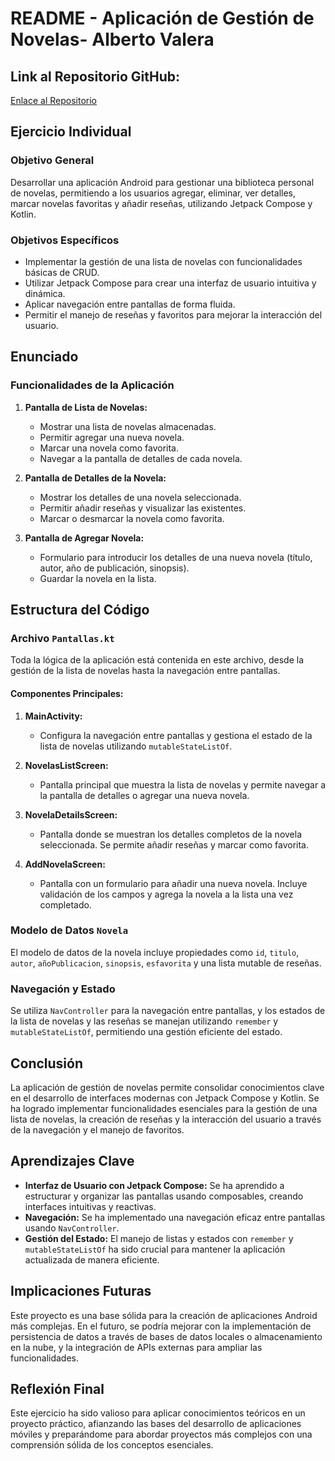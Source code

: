 # README - Aplicación de Gestión de Novelas- Alberto Valera 

## Link al Repositorio GitHub:
[Enlace al Repositorio](https://github.com/usuario/aplicacion-novelas.git)

## Ejercicio Individual

### Objetivo General
Desarrollar una aplicación Android para gestionar una biblioteca personal de novelas, permitiendo a los usuarios agregar, eliminar, ver detalles, marcar novelas favoritas y añadir reseñas, utilizando Jetpack Compose y Kotlin.

### Objetivos Específicos
- Implementar la gestión de una lista de novelas con funcionalidades básicas de CRUD.
- Utilizar Jetpack Compose para crear una interfaz de usuario intuitiva y dinámica.
- Aplicar navegación entre pantallas de forma fluida.
- Permitir el manejo de reseñas y favoritos para mejorar la interacción del usuario.

## Enunciado

### Funcionalidades de la Aplicación

1. **Pantalla de Lista de Novelas:**
   - Mostrar una lista de novelas almacenadas.
   - Permitir agregar una nueva novela.
   - Marcar una novela como favorita.
   - Navegar a la pantalla de detalles de cada novela.

2. **Pantalla de Detalles de la Novela:**
   - Mostrar los detalles de una novela seleccionada.
   - Permitir añadir reseñas y visualizar las existentes.
   - Marcar o desmarcar la novela como favorita.

3. **Pantalla de Agregar Novela:**
   - Formulario para introducir los detalles de una nueva novela (título, autor, año de publicación, sinopsis).
   - Guardar la novela en la lista.

## Estructura del Código

### Archivo `Pantallas.kt`
Toda la lógica de la aplicación está contenida en este archivo, desde la gestión de la lista de novelas hasta la navegación entre pantallas.

#### Componentes Principales:

1. **MainActivity:**
   - Configura la navegación entre pantallas y gestiona el estado de la lista de novelas utilizando `mutableStateListOf`.

2. **NovelasListScreen:**
   - Pantalla principal que muestra la lista de novelas y permite navegar a la pantalla de detalles o agregar una nueva novela.

3. **NovelaDetailsScreen:**
   - Pantalla donde se muestran los detalles completos de la novela seleccionada. Se permite añadir reseñas y marcar como favorita.

4. **AddNovelaScreen:**
   - Pantalla con un formulario para añadir una nueva novela. Incluye validación de los campos y agrega la novela a la lista una vez completado.

### Modelo de Datos `Novela`
El modelo de datos de la novela incluye propiedades como `id`, `titulo`, `autor`, `añoPublicacion`, `sinopsis`, `esfavorita` y una lista mutable de reseñas.

### Navegación y Estado
Se utiliza `NavController` para la navegación entre pantallas, y los estados de la lista de novelas y las reseñas se manejan utilizando `remember` y `mutableStateListOf`, permitiendo una gestión eficiente del estado.

## Conclusión
La aplicación de gestión de novelas permite consolidar conocimientos clave en el desarrollo de interfaces modernas con Jetpack Compose y Kotlin. Se ha logrado implementar funcionalidades esenciales para la gestión de una lista de novelas, la creación de reseñas y la interacción del usuario a través de la navegación y el manejo de favoritos.

## Aprendizajes Clave
- **Interfaz de Usuario con Jetpack Compose:** Se ha aprendido a estructurar y organizar las pantallas usando composables, creando interfaces intuitivas y reactivas.
- **Navegación:** Se ha implementado una navegación eficaz entre pantallas usando `NavController`.
- **Gestión del Estado:** El manejo de listas y estados con `remember` y `mutableStateListOf` ha sido crucial para mantener la aplicación actualizada de manera eficiente.
  
## Implicaciones Futuras
Este proyecto es una base sólida para la creación de aplicaciones Android más complejas. En el futuro, se podría mejorar con la implementación de persistencia de datos a través de bases de datos locales o almacenamiento en la nube, y la integración de APIs externas para ampliar las funcionalidades.

## Reflexión Final
Este ejercicio ha sido valioso para aplicar conocimientos teóricos en un proyecto práctico, afianzando las bases del desarrollo de aplicaciones móviles y preparándome para abordar proyectos más complejos con una comprensión sólida de los conceptos esenciales.
